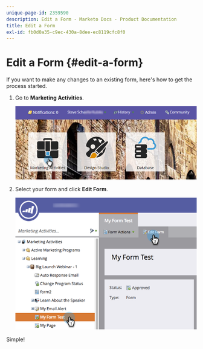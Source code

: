 ```yaml
---
unique-page-id: 2359590
description: Edit a Form - Marketo Docs - Product Documentation
title: Edit a Form
exl-id: fb0d0a35-c9ec-430a-8dee-ec8119cfc8f0
---
```

# Edit a Form {#edit-a-form}

If you want to make any changes to an existing form, here's how to get the process started.

1. Go to **Marketing Activities**.

   ![](assets/login-marketing-activities.png)

1. Select your form and click **Edit Form**.

   ![](assets/editform.png)

Simple!

